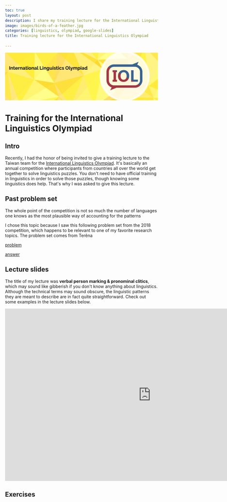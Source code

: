 ```yaml
---
toc: true
layout: post
description: I share my training lecture for the International Linguistics Olympiad. 
image: images/birds-of-a-feather.jpg
categories: [linguistics, olympiad, google-slides]
title: Training lecture for the International Linguistics Olympiad

---
```

![](https://github.com/howard-haowen/blog.ai/raw/master/images/IOL-banner.png "Credit: ioling.org")

# Training for the International Linguistics Olympiad

## Intro
Recently, I had the honor of being invited to give a training lecture to the Taiwan team for the [International Linguistics Olympiad](https://en.wikipedia.org/wiki/International_Linguistics_Olympiad). It's basically an annual competition where participants from countries all over the world get together to solve linguistics puzzles. You don't need to have official training in linguistics in order to solve those puzzles, though knowing some linguistics does help. That's why I was asked to give this lecture. 

## Past problem set

The whole point of the competition is not so much the number of languages one knows as the most plausible way of accounting for the patterns  

I chose this topic because I saw this following problem set from the 2018 competition, which happens to be relevant to one of my favorite research topics. 
The problem set comes from Terêna


[problem](https://ioling.org/booklets/iol-2018-indiv-prob.en.pdf)

[answer](https://ioling.org/booklets/iol-2018-indiv-sol.en.pdf)


## Lecture slides
The title of my lecture was  **verbal person marking & pronominal clitics**, which may sound like gibberish if you don't know anything about linguistics. Although the technical terms may sound obscure, the linguistic patterns they are meant to describe are in fact quite straightforward. Check out some examples in the lecture slides below. 

<iframe src="https://docs.google.com/presentation/d/e/2PACX-1vRzIAb2rdQHWSHOreVPJDz2oViOS9ybACd5mmjx-8TYBAuGbbhOSUHiW319fw5cu4xDreO2mCD8FcJd/embed?start=false&loop=false&delayms=3000" frameborder="0" width="960" height="569" allowfullscreen="true" mozallowfullscreen="true" webkitallowfullscreen="true"></iframe>

## Exercises

<!--stackedit_data:
eyJoaXN0b3J5IjpbMjk3NDk4MjM2LC0xMjMxNzY4MTI3LDg4MD
Q5MzI5NSwtMTQ5MDA4OTkxOSwyMDI1NzYwMTU2LDI4MTg3NTkw
LC01NDIyOTAzNCwtMTc5MDI1MDAxMyw2ODE3MDk5NzZdfQ==
-->